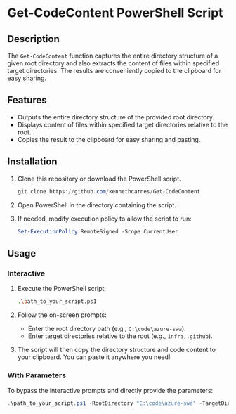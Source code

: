 # Get-CodeContent PowerShell Script
## Description

The `Get-CodeContent` function captures the entire directory structure of a given root directory and also extracts the content of files within specified target directories. The results are conveniently copied to the clipboard for easy sharing.

## Features

- Outputs the entire directory structure of the provided root directory.
- Displays content of files within specified target directories relative to the root.
- Copies the result to the clipboard for easy sharing and pasting.

## Installation

1. Clone this repository or download the PowerShell script.
   ```powershell
   git clone https://github.com/kennethcarnes/Get-CodeContent
   ```

2. Open PowerShell in the directory containing the script.

3. If needed, modify execution policy to allow the script to run:
   ```powershell
   Set-ExecutionPolicy RemoteSigned -Scope CurrentUser
   ```

## Usage

### Interactive

1. Execute the PowerShell script:
   ```bash
   .\path_to_your_script.ps1
   ```

2. Follow the on-screen prompts:
   - Enter the root directory path (e.g., `C:\code\azure-swa`).
   - Enter target directories relative to the root (e.g., `infra,.github`).

3. The script will then copy the directory structure and code content to your clipboard. You can paste it anywhere you need!

### With Parameters

To bypass the interactive prompts and directly provide the parameters:

```powershell
.\path_to_your_script.ps1 -RootDirectory "C:\code\azure-swa" -TargetDirectories @("infra", ".github")
```
